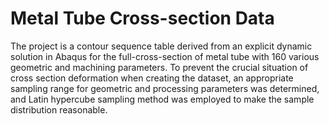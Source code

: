 # Metal Tube Cross-section Data
The project is a contour sequence table derived from an explicit dynamic solution in Abaqus for the full-cross-section of metal tube with 160 various geometric and machining parameters. To prevent the crucial situation of cross section deformation when creating the dataset, an appropriate sampling range for geometric and processing parameters was determined, and Latin hypercube sampling method was employed to make the sample distribution reasonable.
